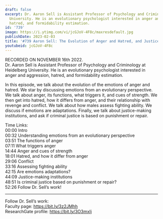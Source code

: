 ```yaml
---
draft: false
excerpt: Dr. Aaron Sell is Assistant Professor of Psychology and Criminology at Heidelberg
  University. He is an evolutionary psychologist interested in anger and aggression,
  hatred, and formidability estimation.
id: '739'
image: https://i.ytimg.com/vi/jcGJoV-4F8c/maxresdefault.jpg
publishDate: 2023-02-03
title: '#739 Aaron Sell: The Evolution of Anger and Hatred, and Justice-Making Institutions'
youtubeid: jcGJoV-4F8c
---
```

RECORDED ON NOVEMBER 16th 2022.  
Dr. Aaron Sell is Assistant Professor of Psychology and Criminology at Heidelberg University. He is an evolutionary psychologist interested in anger and aggression, hatred, and formidability estimation.

In this episode, we talk about the evolution of the emotions of anger and hatred. We star by discussing emotions from an evolutionary perspective. We talk about anger, its functions, what triggers it, and cues of strength. We then get into hatred, how it differs from anger, and their relationship with revenge and conflict. We talk about how males assess fighting ability. We discuss if emotions are adaptations. Finally, we talk about justice-making institutions, and ask if criminal justice is based on punishment or repair.

Time Links:  
00:00 Intro  
00:32  Understanding emotions from an evolutionary perspective  
03:51  The functions of anger  
07:11  What triggers anger  
14:44  Anger and cues of strength  
18:01  Hatred, and how it differ from anger  
29:06  Conflict  
33:16  Assessing fighting ability  
42:15  Are emotions adaptations?  
44:09  Justice-making institutions  
48:51  Is criminal justice based on punishment or repair?  
52:26  Follow Dr. Sell’s work!

---

Follow Dr. Sell’s work:  
Faculty page: https://bit.ly/3z2JMhh  
ResearchGate profile: https://bit.ly/3O3mxIj
